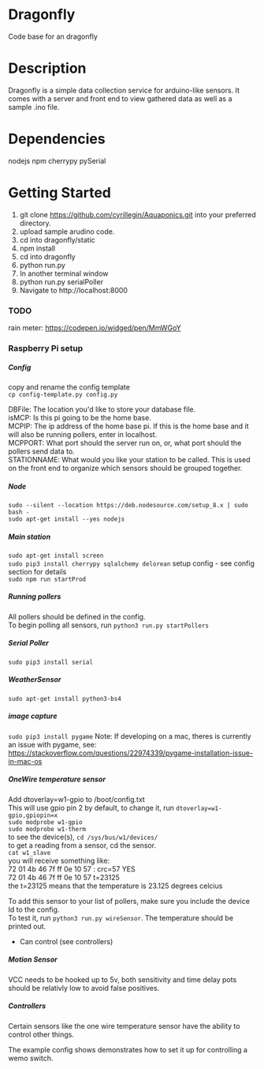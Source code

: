 # Dragonfly
Code base for an dragonfly

# Description
Dragonfly is a simple data collection service for arduino-like
sensors. It comes with a server and front end to view gathered
data as well as a sample .ino file.

# Dependencies
nodejs
npm
cherrypy
pySerial

# Getting Started
1. git clone https://github.com/cyrillegin/Aquaponics.git into your preferred directory.
2. upload sample arudino code.
3. cd into dragonfly/static
4. npm install
5. cd into dragonfly
6. python run.py
7. In another terminal window
8. python run.py serialPoller
9. Navigate to http://localhost:8000


### TODO
rain meter:
https://codepen.io/widged/pen/MmWGoY

### Raspberry Pi setup
##### Config
copy and rename the config template  
`cp config-template.py config.py`

DBFile: The location you'd like to store your database file.   
isMCP: Is this pi going to be the home base.  
MCPIP: The ip address of the home base pi. If this is the home base and it will also be running pollers, enter in localhost.  
MCPPORT: What port should the server run on, or, what port should the pollers send data to.  
STATIONNAME: What would you like your station to be called. This is used on the front end to organize which sensors should be grouped together.  

##### Node
`sudo --silent --location https://deb.nodesource.com/setup_8.x | sudo bash -`  
`sudo apt-get install --yes nodejs`  

##### Main station
`sudo apt-get install screen`  
`sudo pip3 install cherrypy sqlalchemy delorean` 
setup config - see config section for details  
`sudo npm run startProd`  

##### Running pollers
All pollers should be defined in the config.  
To begin polling all sensors, run `python3 run.py startPollers`


##### Serial Poller
`sudo pip3 install serial`  

##### WeatherSensor  
`sudo apt-get install python3-bs4`

##### image capture
`sudo pip3 install pygame`
Note: If developing on a mac, theres is currently an issue with pygame, see: https://stackoverflow.com/questions/22974339/pygame-installation-issue-in-mac-os


##### OneWire temperature sensor
Add dtoverlay=w1-gpio to /boot/config.txt  
This will use gpio pin 2 by default, to change it, run `dtoverlay=w1-gpio,gpiopin=x`  
`sudo modprobe w1-gpio`  
`sudo modprobe w1-therm`  
to see the device(s), `cd /sys/bus/w1/devices/`  
to get a reading from a sensor, cd the sensor.  
`cat w1_slave`  
you will receive something like:  
72 01 4b 46 7f ff 0e 10 57 : crc=57 YES  
72 01 4b 46 7f ff 0e 10 57 t=23125  
the t=23125 means that the temperature is 23.125 degrees celcius  

To add this sensor to your list of pollers, make sure you include the device Id to the config.  
To test it, run `python3 run.py wireSensor`. The temperature should be printed out.  
* Can control (see controllers)  


##### Motion Sensor
VCC needs to be hooked up to 5v, both sensitivity and time delay pots should be relativly low to avoid false positives.  


##### Controllers
Certain sensors like the one wire temperature sensor have the ability to control other things.  

The example config shows demonstrates how to set it up for controlling a wemo switch.
